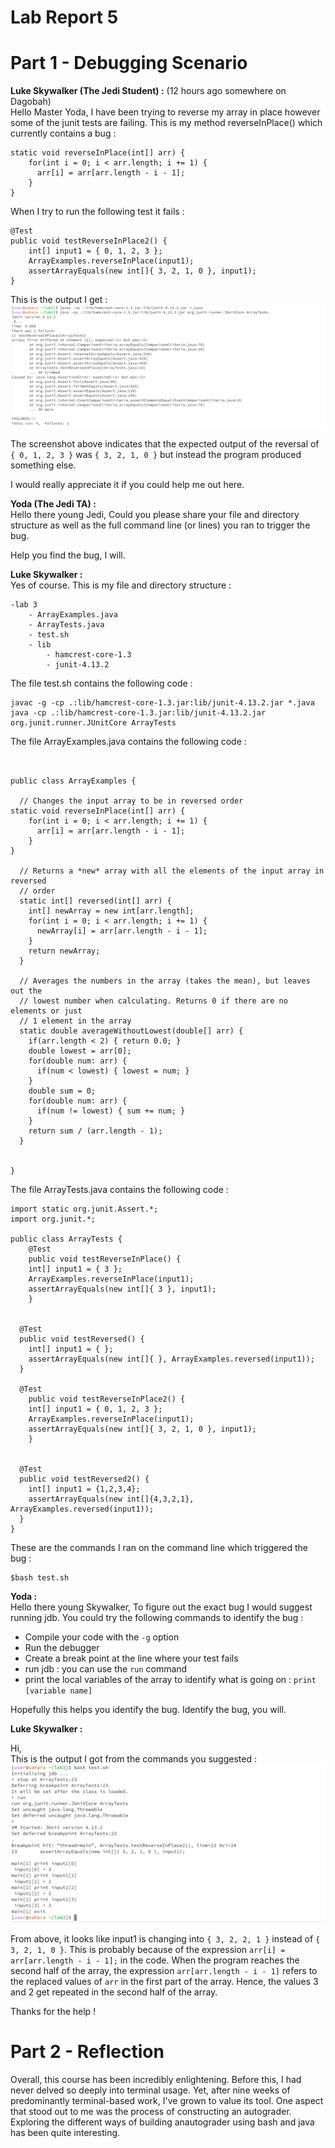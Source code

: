 # Lab Report 5

# Part 1 - Debugging Scenario

**Luke Skywalker (The Jedi Student) :**  (12 hours ago somewhere on Dagobah)     
Hello Master Yoda, 
I have been trying to reverse my array in place however some of the junit tests are failing. This is my method reverseInPlace() which currently contains a bug :   
```
static void reverseInPlace(int[] arr) {
    for(int i = 0; i < arr.length; i += 1) {
      arr[i] = arr[arr.length - i - 1];
    }
}
```
 When I try to run the following test it fails :
```
@Test 
public void testReverseInPlace2() {
    int[] input1 = { 0, 1, 2, 3 };
    ArrayExamples.reverseInPlace(input1);
    assertArrayEquals(new int[]{ 3, 2, 1, 0 }, input1);
}
```
This is the output I get :
![Image](err.png)

The screenshot above indicates that the expected output of the reversal of `{ 0, 1, 2, 3 }` was `{ 3, 2, 1, 0 }` but instead the program produced something else.

I would really appreciate it if you could help me out here.

**Yoda (The Jedi TA) :**  
Hello there young Jedi,
Could you please share your file and directory structure as well as the full command line (or lines) you ran to trigger the bug.

Help you find the bug, I will.


**Luke Skywalker :**  
Yes of course. This is my file and directory structure :    
```
-lab 3
    - ArrayExamples.java
    - ArrayTests.java
    - test.sh
    - lib
        - hamcrest-core-1.3
        - junit-4.13.2
```
The file test.sh contains the following code :    

```
javac -g -cp .:lib/hamcrest-core-1.3.jar:lib/junit-4.13.2.jar *.java
java -cp .:lib/hamcrest-core-1.3.jar:lib/junit-4.13.2.jar org.junit.runner.JUnitCore ArrayTests
```

The file ArrayExamples.java contains the following code :  
```


public class ArrayExamples {

  // Changes the input array to be in reversed order
static void reverseInPlace(int[] arr) {
    for(int i = 0; i < arr.length; i += 1) {
      arr[i] = arr[arr.length - i - 1];
    }
} 

  // Returns a *new* array with all the elements of the input array in reversed
  // order
  static int[] reversed(int[] arr) {
    int[] newArray = new int[arr.length];
    for(int i = 0; i < arr.length; i += 1) {
      newArray[i] = arr[arr.length - i - 1];
    }
    return newArray;
  }

  // Averages the numbers in the array (takes the mean), but leaves out the
  // lowest number when calculating. Returns 0 if there are no elements or just
  // 1 element in the array
  static double averageWithoutLowest(double[] arr) {
    if(arr.length < 2) { return 0.0; }
    double lowest = arr[0];
    for(double num: arr) {
      if(num < lowest) { lowest = num; }
    }
    double sum = 0;
    for(double num: arr) {
      if(num != lowest) { sum += num; }
    }
    return sum / (arr.length - 1);
  }


}
```

The file ArrayTests.java contains the following code :  

```
import static org.junit.Assert.*;
import org.junit.*;

public class ArrayTests {
	@Test 
	public void testReverseInPlace() {
    int[] input1 = { 3 };
    ArrayExamples.reverseInPlace(input1);
    assertArrayEquals(new int[]{ 3 }, input1);
	}


  @Test
  public void testReversed() {
    int[] input1 = { };
    assertArrayEquals(new int[]{ }, ArrayExamples.reversed(input1));
  }

  @Test 
	public void testReverseInPlace2() {
    int[] input1 = { 0, 1, 2, 3 };
    ArrayExamples.reverseInPlace(input1);
    assertArrayEquals(new int[]{ 3, 2, 1, 0 }, input1);
	}


  @Test
  public void testReversed2() {
    int[] input1 = {1,2,3,4};
    assertArrayEquals(new int[]{4,3,2,1}, ArrayExamples.reversed(input1));
  }
}
```

These are the commands I ran on the command line which triggered the bug : 
```
$bash test.sh
```

**Yoda :**     
Hello there young Skywalker, 
To figure out the exact bug I would suggest running jdb. You could try the following commands to identify the bug :   
* Compile your code with the `-g` option 
* Run the debugger
* Create a break point at the line where your test fails
* run jdb : you can use the `run` command
* print the local variables of the array to identify what is going on : `print [variable name]`

Hopefully this helps you identify the bug. 
Identify the bug, you will.

**Luke Skywalker :**  

Hi,   
This is the output I got from the commands you suggested :    
![Image](jdb.png)

From above, it looks like input1 is changing into `{ 3, 2, 2, 1 }` instead of `{ 3, 2, 1, 0 }`. This is probably because of the expression `arr[i] = arr[arr.length - i - 1];` in the code. When the program reaches the second half of the array, the expression `arr[arr.length - i - 1]` refers to the replaced values of `arr` in the first part of the array. Hence, the values 3 and 2 get repeated in the second half of the array. 

Thanks for the help !

# Part 2 - Reflection

Overall, this course has been incredibly enlightening. Before this, I had never delved so deeply into terminal usage. Yet, after nine weeks of predominantly terminal-based work, I've grown to value its tool. One aspect that stood out to me was the process of constructing an autograder. Exploring the different ways of building anautograder using bash and java has been quite interesting. 



